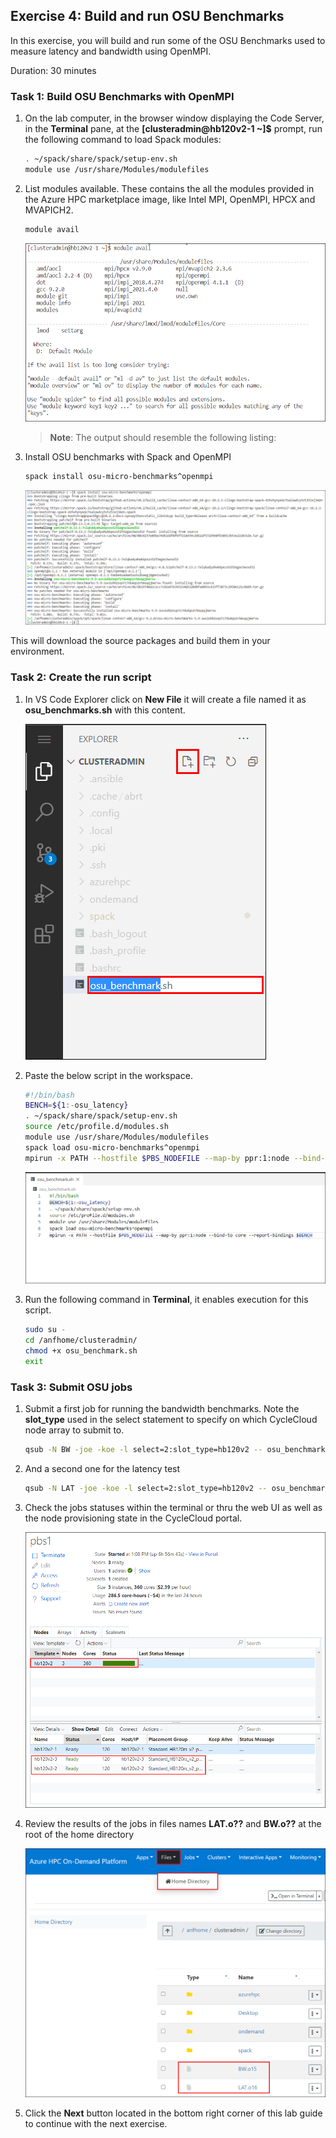 ## Exercise 4: Build and run OSU Benchmarks
In this exercise, you will build and run some of the OSU Benchmarks used to measure latency and bandwidth using OpenMPI.

Duration: 30 minutes
### Task 1: Build OSU Benchmarks with OpenMPI

1. On the lab computer, in the browser window displaying the Code Server, in the **Terminal** pane, at the **[clusteradmin@hb120v2-1 ~]$**  prompt, run the following command to load Spack modules:

   ```bash
   . ~/spack/share/spack/setup-env.sh
   module use /usr/share/Modules/modulefiles
   ```
2. List modules available. These contains the all the modules provided in the Azure HPC marketplace image, like Intel MPI, OpenMPI, HPCX and MVAPICH2.

   ```bash
   module avail
   ```

   ![alt](image/EX4-Task1-step2.png)

    > **Note**: The output should resemble the following listing:
    
3. Install OSU benchmarks with Spack and OpenMPI

   ```bash
   spack install osu-micro-benchmarks^openmpi
   ```

   ![alt](image/EX4-Task1-step3.png)

This will download the source packages and build them in your environment.

### Task 2: Create the run script

1. In VS Code Explorer click on **New File** it will create a file named it as **osu_benchmarks.sh** with this content.

   ![alt](image/EX4-Task2-Step1.png)

2. Paste the below script in the workspace.

    ```bash
    #!/bin/bash
    BENCH=${1:-osu_latency}
    . ~/spack/share/spack/setup-env.sh
    source /etc/profile.d/modules.sh
    module use /usr/share/Modules/modulefiles
    spack load osu-micro-benchmarks^openmpi
    mpirun -x PATH --hostfile $PBS_NODEFILE --map-by ppr:1:node --bind-to core --report-bindings $BENCH
    ```
    
    ![alt](image/EX4-Task2-Step2.png)
    
3. Run the following command in **Terminal**, it enables execution for this script.

    ```bash
    sudo su -
    cd /anfhome/clusteradmin/
    chmod +x osu_benchmark.sh
    exit
    ```

### Task 3: Submit OSU jobs

1. Submit a first job for running the bandwidth benchmarks. Note the **slot_type** used in the select statement to specify on which CycleCloud node array to submit to.

    ```bash
    qsub -N BW -joe -koe -l select=2:slot_type=hb120v2 -- osu_benchmarks.sh osu_bw
    ```

2. And a second one for the latency test

    ```bash
    qsub -N LAT -joe -koe -l select=2:slot_type=hb120v2 -- osu_benchmarks.sh osu_latency
    ```

3. Check the jobs statuses within the terminal or thru the web UI as well as the node provisioning state in the CycleCloud portal.

    ![alt](image/EX4-Task3-step3.png)

4. Review the results of the jobs in files names **LAT.o??** and **BW.o??** at the root of the home directory

    ![alt](image/EX4-Task3-Step4b.png)

 5. Click the **Next** button located in the bottom right corner of this lab guide to continue with the next exercise.   
